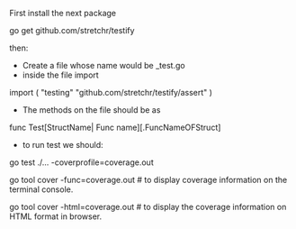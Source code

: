 First install the next package

go get github.com/stretchr/testify

then:

* Create a file whose name would be <exisitngFileToTest>_test.go
* inside the file import 

import (
  "testing"
  "github.com/stretchr/testify/assert"
)

* The methods on the file should be as

func Test[StructName| Func name][.FuncNameOFStruct]

* to run test we should:

go test ./... -coverprofile=coverage.out

go tool cover -func=coverage.out # to display coverage information on the terminal console.

go tool cover -html=coverage.out # to display the coverage information on HTML format in browser.
